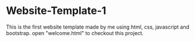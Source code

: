 # Website-Template-1
This is the first website template made by me using html, css, javascript and bootstrap.
open "welcome.html" to checkout this project.
